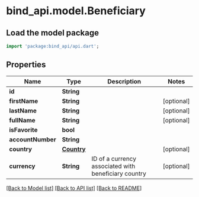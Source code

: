 # bind_api.model.Beneficiary

## Load the model package
```dart
import 'package:bind_api/api.dart';
```

## Properties
Name | Type | Description | Notes
------------ | ------------- | ------------- | -------------
**id** | **String** |  | 
**firstName** | **String** |  | [optional] 
**lastName** | **String** |  | [optional] 
**fullName** | **String** |  | [optional] 
**isFavorite** | **bool** |  | 
**accountNumber** | **String** |  | 
**country** | [**Country**](Country.md) |  | [optional] 
**currency** | **String** | ID of a currency associated with beneficiary country | [optional] 

[[Back to Model list]](../README.md#documentation-for-models) [[Back to API list]](../README.md#documentation-for-api-endpoints) [[Back to README]](../README.md)


